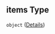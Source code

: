 ## items Type

`object` ([Details](generic-properties-root-addrename-competitors-properties-add-competitor-items.md))
